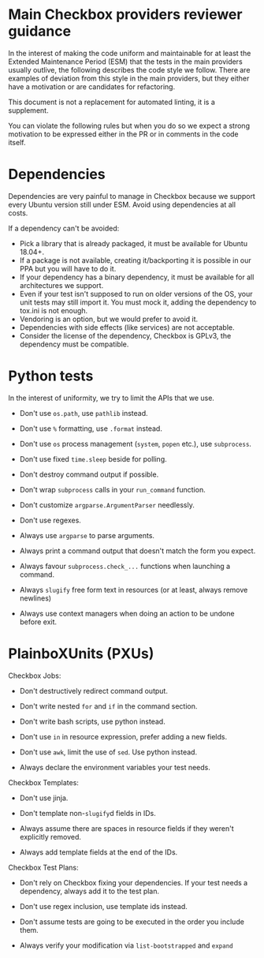 # Main Checkbox providers reviewer guidance

In the interest of making the code uniform and maintainable for at least the
Extended Maintenance Period (ESM) that the tests in the main providers usually
outlive, the following describes the code style we follow. There are examples
of deviation from this style in the main providers, but they either have a
motivation or are candidates for refactoring.

This document is not a replacement for automated linting, it is a supplement.

You can violate the following rules but when you do so we expect a strong
motivation to be expressed either in the PR or in comments in the code itself.

# Dependencies

Dependencies are very painful to manage in Checkbox because we support every
Ubuntu version still under ESM. Avoid using dependencies at all costs.

If a dependency can't be avoided:
- Pick a library that is already packaged, it must be available for
Ubuntu 18.04+.
- If a package is not available, creating it/backporting it is possible in our
PPA but you will have to do it.
- If your dependency has a binary dependency, it must be available for all
architectures we support.
- Even if your test isn't supposed to run on older versions of the OS, your
unit tests may still import it. You must mock it, adding the dependency to
tox.ini is not enough.
- Vendoring is an option, but we would prefer to avoid it.
- Dependencies with side effects (like services) are not acceptable.
- Consider the license of the dependency, Checkbox is GPLv3, the dependency
must be compatible.

# Python tests

In the interest of uniformity, we try to limit the APIs that we use.

- Don't use `os.path`, use `pathlib` instead.
- Don't use `%` formatting, use `.format` instead.
- Don't use `os` process management (`system`, `popen` etc.), use `subprocess`.
- Don't use fixed `time.sleep` beside for polling.
- Don't destroy command output if possible.
- Don't wrap `subprocess` calls in your `run_command` function.
- Don't customize `argparse.ArgumentParser` needlessly.
- Don't use regexes.

- Always use `argparse` to parse arguments.
- Always print a command output that doesn't match the form you expect.
- Always favour `subprocess.check_...` functions when launching a command.
- Always `slugify` free form text in resources (or at least, always remove
newlines)
- Always use context managers when doing an action to be undone before exit.

# PlainboXUnits (PXUs)

Checkbox Jobs:
- Don't destructively redirect command output.
- Don't write nested `for` and `if` in the command section.
- Don't write bash scripts, use python instead.
- Don't use `in` in resource expression, prefer adding a new fields.
- Don't use `awk`, limit the use of `sed`. Use python instead.

- Always declare the environment variables your test needs.

Checkbox Templates:
- Don't use jinja.
- Don't template non-`slugify`d fields in IDs.

- Always assume there are spaces in resource fields if they weren't explicitly
removed.
- Always add template fields at the end of the IDs.

Checkbox Test Plans:
- Don't rely on Checkbox fixing your dependencies. If your test needs a
dependency, always add it to the test plan.
- Don't use regex inclusion, use template ids instead.
- Don't assume tests are going to be executed in the order you include them.

- Always verify your modification via `list-bootstrapped` and `expand`
